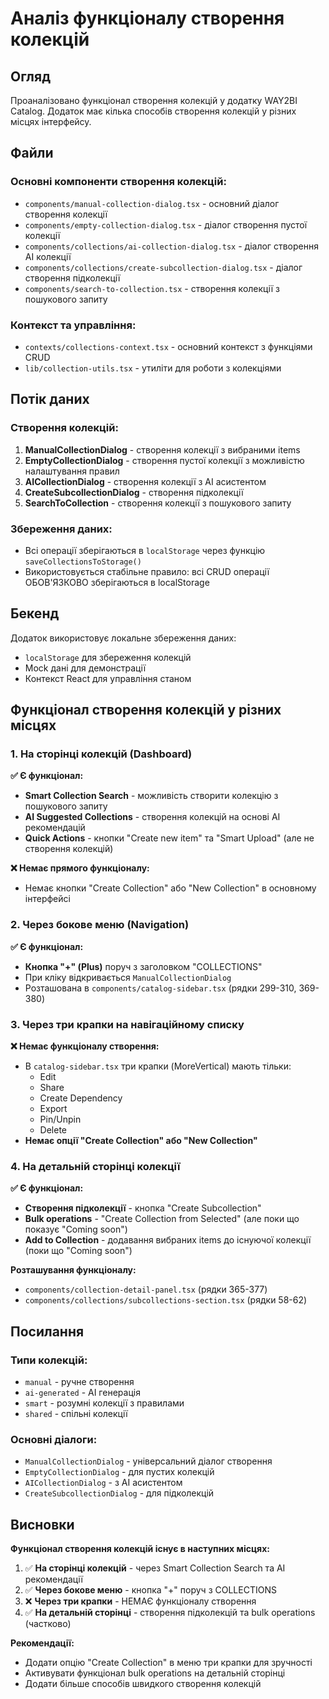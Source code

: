 # Аналіз функціоналу створення колекцій

## Огляд

Проаналізовано функціонал створення колекцій у додатку WAY2BI Catalog. Додаток має кілька способів створення колекцій у різних місцях інтерфейсу.

## Файли

### Основні компоненти створення колекцій:
- `components/manual-collection-dialog.tsx` - основний діалог створення колекції
- `components/empty-collection-dialog.tsx` - діалог створення пустої колекції
- `components/collections/ai-collection-dialog.tsx` - діалог створення AI колекції
- `components/collections/create-subcollection-dialog.tsx` - діалог створення підколекції
- `components/search-to-collection.tsx` - створення колекції з пошукового запиту

### Контекст та управління:
- `contexts/collections-context.tsx` - основний контекст з функціями CRUD
- `lib/collection-utils.tsx` - утиліти для роботи з колекціями

## Потік даних

### Створення колекцій:
1. **ManualCollectionDialog** - створення колекції з вибраними items
2. **EmptyCollectionDialog** - створення пустої колекції з можливістю налаштування правил
3. **AICollectionDialog** - створення колекції з AI асистентом
4. **CreateSubcollectionDialog** - створення підколекції
5. **SearchToCollection** - створення колекції з пошукового запиту

### Збереження даних:
- Всі операції зберігаються в `localStorage` через функцію `saveCollectionsToStorage()`
- Використовується стабільне правило: всі CRUD операції ОБОВ'ЯЗКОВО зберігаються в localStorage

## Бекенд

Додаток використовує локальне збереження даних:
- `localStorage` для збереження колекцій
- Mock дані для демонстрації
- Контекст React для управління станом

## Функціонал створення колекцій у різних місцях

### 1. На сторінці колекцій (Dashboard)

**✅ Є функціонал:**
- **Smart Collection Search** - можливість створити колекцію з пошукового запиту
- **AI Suggested Collections** - створення колекцій на основі AI рекомендацій
- **Quick Actions** - кнопки "Create new item" та "Smart Upload" (але не створення колекцій)

**❌ Немає прямого функціоналу:**
- Немає кнопки "Create Collection" або "New Collection" в основному інтерфейсі

### 2. Через бокове меню (Navigation)

**✅ Є функціонал:**
- **Кнопка "+" (Plus)** поруч з заголовком "COLLECTIONS" 
- При кліку відкривається `ManualCollectionDialog`
- Розташована в `components/catalog-sidebar.tsx` (рядки 299-310, 369-380)

### 3. Через три крапки на навігаційному списку

**❌ Немає функціоналу створення:**
- В `catalog-sidebar.tsx` три крапки (MoreVertical) мають тільки:
  - Edit
  - Share  
  - Create Dependency
  - Export
  - Pin/Unpin
  - Delete
- **Немає опції "Create Collection" або "New Collection"**

### 4. На детальній сторінці колекції

**✅ Є функціонал:**
- **Створення підколекції** - кнопка "Create Subcollection" 
- **Bulk operations** - "Create Collection from Selected" (але поки що показує "Coming soon")
- **Add to Collection** - додавання вибраних items до існуючої колекції (поки що "Coming soon")

**Розташування функціоналу:**
- `components/collection-detail-panel.tsx` (рядки 365-377)
- `components/collections/subcollections-section.tsx` (рядки 58-62)

## Посилання

### Типи колекцій:
- `manual` - ручне створення
- `ai-generated` - AI генерація
- `smart` - розумні колекції з правилами
- `shared` - спільні колекції

### Основні діалоги:
- `ManualCollectionDialog` - універсальний діалог створення
- `EmptyCollectionDialog` - для пустих колекцій
- `AICollectionDialog` - з AI асистентом
- `CreateSubcollectionDialog` - для підколекцій

## Висновки

**Функціонал створення колекцій існує в наступних місцях:**

1. ✅ **На сторінці колекцій** - через Smart Collection Search та AI рекомендації
2. ✅ **Через бокове меню** - кнопка "+" поруч з COLLECTIONS
3. ❌ **Через три крапки** - НЕМАЄ функціоналу створення
4. ✅ **На детальній сторінці** - створення підколекцій та bulk operations (частково)

**Рекомендації:**
- Додати опцію "Create Collection" в меню три крапки для зручності
- Активувати функціонал bulk operations на детальній сторінці
- Додати більше способів швидкого створення колекцій